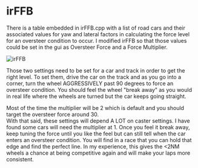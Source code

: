 # irFFB

There is a table embedded in irFFB.cpp with a list of road cars and their associated values for yaw and lateral factors
in calculating the force level for an oversteer condition to occur.  I modified irFFB so that those values
could be set in the gui as Oversteer Force and a Force Multiplier.  

![irFFB](https://user-images.githubusercontent.com/8271391/139541506-3a55142f-7507-4fd8-a684-a4ff3e0c2b16.png)

Those two settings need to be set for a car and track in order to get the right level.  To set them, drive the car on the track and as you go into a corner, turn the wheel AGGRESSIVELY past 90 degrees to force an oversteer condition.  You should
feel the wheel "break away" as you would in real life where the wheels are turned but the car keeps going straight.

Most of the time the multiplier will be 2 which is default and you should target the oversteer force around 30.  
With that said, these settings will depend A LOT on caster settings.  I have found some cars will need the multiplier at 1.
Once you feel it break away, keep tuning the force until you like the feel but can still tell when the car enters an oversteer condition.
You will find in a race that you can hold that edge and find the perfect line.
In my experience, this gives the <2NM wheels a chance at being competitive again and will make your laps more consistent.
